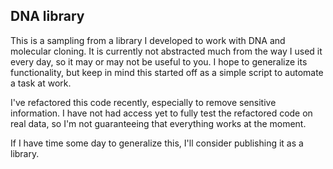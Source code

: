 DNA library
-----------

This is a sampling from a library I developed to work with DNA and molecular cloning. It is currently not abstracted much from the way I used it every day, so it may or may not be useful to you. I hope to generalize its functionality, but keep in mind this started off as a simple script to automate a task at work.

I've refactored this code recently, especially to remove sensitive information. I have not had access yet to fully test the refactored code on real data, so I'm not guaranteeing that everything works at the moment.

If I have time some day to generalize this, I'll consider publishing it as a library.
